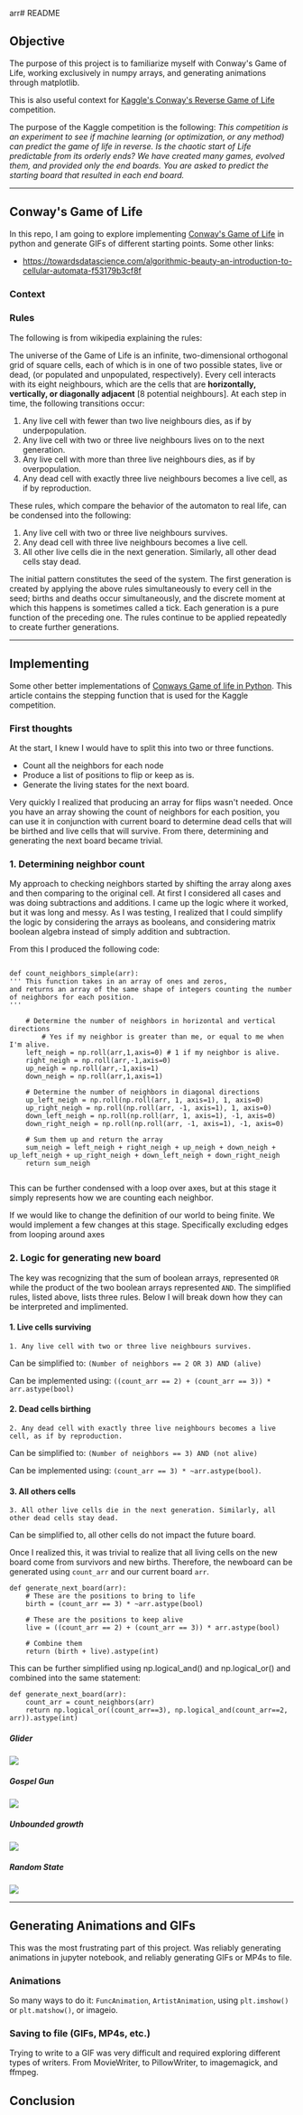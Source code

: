 arr# README

## Objective

The purpose of this project is to familiarize myself with Conway's Game of Life, working exclusively in numpy arrays, and generating animations through matplotlib.

This is also useful context for [Kaggle's Conway's Reverse Game of Life](https://www.kaggle.com/c/conways-reverse-game-of-life-2020/overview/description) competition.

The purpose of the Kaggle competition is the following:
<i>This competition is an experiment to see if machine learning (or optimization, or any method) can predict the game of life in reverse. Is the chaotic start of Life predictable from its orderly ends? We have created many games, evolved them, and provided only the end boards. You are asked to predict the starting board that resulted in each end board.</i>

---
## Conway's Game of Life
In this repo, I am going to explore implementing [Conway's Game of Life](https://en.wikipedia.org/wiki/Conway%27s_Game_of_Life) in python and generate GIFs of different starting points.
Some other links:
- https://towardsdatascience.com/algorithmic-beauty-an-introduction-to-cellular-automata-f53179b3cf8f

### Context

### Rules
The following is from wikipedia explaining the rules:

The universe of the Game of Life is an infinite, two-dimensional orthogonal grid of square cells, each of which is in one of two possible states, live or dead, (or populated and unpopulated, respectively). Every cell interacts with its eight neighbours, which are the cells that are <b>horizontally, vertically, or diagonally adjacent</b> [8 potential neighbours]. At each step in time, the following transitions occur:

1. Any live cell with fewer than two live neighbours dies, as if by underpopulation.
2. Any live cell with two or three live neighbours lives on to the next generation.
3. Any live cell with more than three live neighbours dies, as if by overpopulation.
4. Any dead cell with exactly three live neighbours becomes a live cell, as if by reproduction.

These rules, which compare the behavior of the automaton to real life, can be condensed into the following:

1. Any live cell with two or three live neighbours survives.
2. Any dead cell with three live neighbours becomes a live cell.
3. All other live cells die in the next generation. Similarly, all other dead cells stay dead.

The initial pattern constitutes the seed of the system. The first generation is created by applying the above rules simultaneously to every cell in the seed; births and deaths occur simultaneously, and the discrete moment at which this happens is sometimes called a tick. Each generation is a pure function of the preceding one. The rules continue to be applied repeatedly to create further generations.

---
## Implementing
Some other better implementations of [Conways Game of life in Python](http://jakevdp.github.io/blog/2013/08/07/conways-game-of-life/). This article contains the stepping function that is used for the Kaggle competition.

### First thoughts
At the start, I knew I would have to split this into two or three functions.
- Count all the neighbors for each node
- Produce a list of positions to flip or keep as is.
- Generate the living states for the next board.

Very quickly I realized that producing an array for flips wasn't needed. Once you have an array showing the count of neighbors for each position, you can use it in conjunction with current board to determine dead cells that will be birthed and live cells that will survive. From there, determining and generating the next board became trivial.

### 1. Determining neighbor count
My approach to checking neighbors started by shifting the array along axes and then comparing to the original cell. At first I considered all cases and was doing subtractions and additions. I came up the logic where it worked, but it was long and messy. As I was testing, I realized that I could simplify the logic by considering the arrays as booleans, and considering matrix boolean algebra instead of simply addition and subtraction.

From this I produced the following code:

<pre><code>
def count_neighbors_simple(arr):
''' This function takes in an array of ones and zeros,
and returns an array of the same shape of integers counting the number of neighbors for each position.
'''

    # Determine the number of neighbors in horizontal and vertical directions
        # Yes if my neighbor is greater than me, or equal to me when I'm alive.
    left_neigh = np.roll(arr,1,axis=0) # 1 if my neighbor is alive.
    right_neigh = np.roll(arr,-1,axis=0)
    up_neigh = np.roll(arr,-1,axis=1)
    down_neigh = np.roll(arr,1,axis=1)

    # Determine the number of neighbors in diagonal directions
    up_left_neigh = np.roll(np.roll(arr, 1, axis=1), 1, axis=0)
    up_right_neigh = np.roll(np.roll(arr, -1, axis=1), 1, axis=0)
    down_left_neigh = np.roll(np.roll(arr, 1, axis=1), -1, axis=0)
    down_right_neigh = np.roll(np.roll(arr, -1, axis=1), -1, axis=0)

    # Sum them up and return the array
    sum_neigh = left_neigh + right_neigh + up_neigh + down_neigh + up_left_neigh + up_right_neigh + down_left_neigh + down_right_neigh
    return sum_neigh
    </code></pre>


This can be further condensed with a loop over axes, but at this stage it simply represents how we are counting each neighbor.

If we would like to change the definition of our world to being finite. We would implement a few changes at this stage. Specifically excluding edges from looping around axes

### 2. Logic for generating new board

The key was recognizing that the sum of boolean arrays, represented `OR` while the product of the two boolean arrays represented `AND`. The simplified rules, listed above, lists three rules. Below I will break down how they can be interpreted and implimented.

#### 1. Live cells surviving

`1. Any live cell with two or three live neighbours survives.`

Can be simplified to: `(Number of neighbors == 2 OR 3) AND (alive)`

Can be implemented using: `((count_arr == 2) + (count_arr == 3)) * arr.astype(bool)`

#### 2. Dead cells birthing

`2. Any dead cell with exactly three live neighbours becomes a live cell, as if by reproduction.` <br>

Can be simplified to: `(Number of neighbors == 3) AND (not alive)`<br>

Can be implemented using: `(count_arr == 3) * ~arr.astype(bool)`.

#### 3. All others cells

`3. All other live cells die in the next generation. Similarly, all other dead cells stay dead.`<br>

Can be simplified to, all other cells do not impact the future board.

Once I realized this, it was trivial to realize that all living cells on the new board come from survivors and new births. Therefore, the newboard can be generated using `count_arr` and our current board `arr`.

<pre><code>def generate_next_board(arr):
    # These are the positions to bring to life
    birth = (count_arr == 3) * ~arr.astype(bool)

    # These are the positions to keep alive
    live = ((count_arr == 2) + (count_arr == 3)) * arr.astype(bool)

    # Combine them
    return (birth + live).astype(int)</code></pre>

This can be further simplified using np.logical_and() and np.logical_or() and combined into the same statement:

<pre><code>def generate_next_board(arr):
    count_arr = count_neighbors(arr)
    return np.logical_or((count_arr==3), np.logical_and(count_arr==2, arr)).astype(int)</code></pre>

##### Glider
<img src="/gifs/glider20x20-50frames.gif" />

##### Gospel Gun
<img src="/gifs/gospel_gun-250.gif" />

##### Unbounded growth
<img src="/gifs/unbounded-250.gif" />

##### Random State
<img src="/gifs/random-state-250.gif" />

---


## Generating Animations and GIFs
This was the most frustrating part of this project. Was reliably generating animations in jupyter notebook, and reliably generating GIFs or MP4s to file.

### Animations
So many ways to do it: `FuncAnimation`, `ArtistAnimation`, using `plt.imshow()` or `plt.matshow()`, or imageio.

### Saving to file (GIFs, MP4s, etc.)

Trying to write to a GIF was very difficult and required exploring different types of writers. From MovieWriter, to PillowWriter, to imagemagick, and ffmpeg.


## Conclusion
